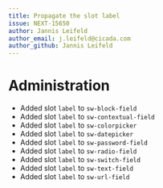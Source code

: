 ```yaml
---
title: Propagate the slot label
issue: NEXT-15650
author: Jannis Leifeld
author_email: j.leifeld@cicada.com 
author_github: Jannis Leifeld
---
```

# Administration
* Added slot `label` to `sw-block-field`
* Added slot `label` to `sw-contextual-field`
* Added slot `label` to `sw-colorpicker`
* Added slot `label` to `sw-datepicker`
* Added slot `label` to `sw-password-field`
* Added slot `label` to `sw-radio-field`
* Added slot `label` to `sw-switch-field`
* Added slot `label` to `sw-text-field`
* Added slot `label` to `sw-url-field`
